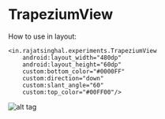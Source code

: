 # TrapeziumView

How to use in layout:

    <in.rajatsinghal.experiments.TrapeziumView
        android:layout_width="480dp"
        android:layout_height="60dp"
        custom:bottom_color="#0000FF"
        custom:direction="down"
        custom:slant_angle="60"
        custom:top_color="#00FF00"/>
        
        
![alt tag](https://cloud.githubusercontent.com/assets/1267901/14138018/68813598-f688-11e5-9ec0-b45f3064f728.png)
